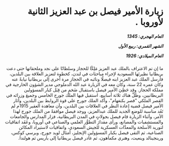<h1 dir="rtl">زيارة الأمير فيصل بن عبد العزيز الثانية لأوروبا .</h1>

<h5 dir="rtl">العام الهجري:  1345

الشهر القمري: ربيع الأول

العام الميلادي: 1926</h5>

<p dir="rtl">ما إن تم الاعتراف بالملك عبد العزيز مَلِكًا للحجاز وسلطانًا على نجد وملحقاتها حتى دعت بريطانيا نظيرتَها السعودية لإجراء مباحثات في لندن، كخطوة لتعزيز العلاقة بين البلدين، فأرسل الملك عبد العزيز ابنه فيصلًا ونائبه في الحجاز مرة أخرى إلى بريطانيا نيابةً عنه وكان عمره 22 سنة، وكان معه في الزيارة عبد الله الدملوجي مدير الشؤون الخارجية في مملكة الحجاز. وقد حَظِيَ الأمير فيصل باستقبال ضَخمٍ من قِبَل كبار المسؤولين البريطانيين، وظَلَّ هناك ثلاثة أسابيع، استقبل فيها الملك جورج الخامس وجميعَ وزرائه في القصر الملكي "قصر بكنغهام"، وأكد الملك جورج على قوة الروابط بين البلدين، وأثار الأمير فيصل قضية إعادة النظر في العلاقات بين البلدين، وأن معاهدة العقير 1915م لم تَعُد مناسبة للوضعِ الجديد للملك عبدالعزيز، ووجد فيصل موافقةً من الملك جورج لهذا الأمر، وأثناء الزيارة قام فيصل بجولاتٍ في المدن البريطانية، فزار المدارس والجامعات والمستشفيات والمصانع، ورأى مقدارَ التطوُّر العلمي والصناعي في أوروبا، وعَقَد اتفاقيات لتوريد الأسلحة والمعدَّات العسكرية للجيش السعودي، واتفاقيات لاستيراد المكائن الصناعية، ثم التقى فيصل بكبار المسؤولين الإنجليز، أمثال لويد جورج، وبرسي كوكس، ورينجينالد وينعيت، وهنري مكماهون، ثم غادر فيصل بريطانيا إلى باريس ثم هولندا.</p></br>
